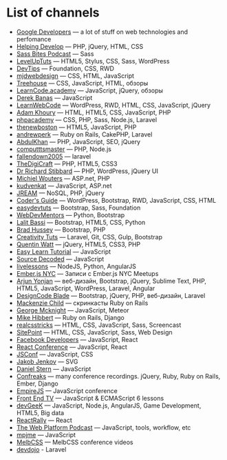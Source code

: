 # List of channels
* [Google Developers](http://www.youtube.com/user/GoogleDevelopers) — a lot of stuff on web technologies and perfomance
* [Helping Develop](http://www.youtube.com/user/TheHelpingDevelop) — PHP, jQuery, HTML, CSS
* [Sass Bites Podcast](http://www.youtube.com/user/sassbites) — Sass
* [LevelUpTuts](http://www.youtube.com/user/LevelUpTuts) — HTML5, Stylus, CSS, Sass, WordPress
* [DevTips](http://www.youtube.com/user/DevTipsForDesigners) — Foundation, CSS, RWD
* [mjdwebdesign](http://www.youtube.com/user/mjdwebdesign) — CSS, HTML, JavaScript
* [Treehouse](http://www.youtube.com/user/gotreehouse) — CSS, JavaScript, HTML, обзоры
* [LearnCode.academy](http://www.youtube.com/user/learncodeacademy) — JavaScript, jQuery, обзоры
* [Derek Banas](http://www.youtube.com/user/derekbanas) — JavaScript
* [LearnWebCode](http://www.youtube.com/user/LearnWebCode) — WordPress, RWD, HTML, CSS, JavaScript, jQuery
* [Adam Khoury](http://www.youtube.com/user/flashbuilding) — HTML, HTML5, CSS, JavaScript, PHP
* [phpacademy](http://www.youtube.com/user/phpacademy) — CSS, PHP, Sass, Node.js, Laravel
* [thenewboston](http://www.youtube.com/user/thenewboston) — HTML5, JavaScript, PHP
* [andrewperk](http://www.youtube.com/user/andrewperk) — Ruby on Rails, CakePHP, Laravel
* [AbdulKhan](http://www.youtube.com/user/WaliTutorials) — PHP, JavaScript, SEO, jQuery
* [computttsmaster](http://www.youtube.com/channel/UC9O66QHVPAaxjeezBWti4uw) — PHP, Node.js
* [fallendown2005](http://www.youtube.com/user/fallendown2005) — laravel
* [TheDigiCraft](http://www.youtube.com/user/TheDigiCraft) — PHP, HTML5, CSS3
* [Dr Richard Stibbard](http://www.youtube.com/user/webinaction) — PHP, WordPress, jQuery UI
* [Michiel Wouters](http://www.youtube.com/user/Beatle87) — ASP.net, PHP
* [kudvenkat](http://www.youtube.com/user/kudvenkat) — JavaScript, ASP.net
* [JREAM](http://www.youtube.com/user/JREAMdesign) — NoSQL, PHP, jQuery
* [Coder's Guide](http://www.youtube.com/user/CodersGuide) — WordPress, Bootstrap, RWD, JavaScript, CSS, HTML
* [easydevtuts](http://www.youtube.com/user/easydevtuts) — Bootstrap, Sass, Foundation
* [WebDevMentors](http://www.youtube.com/user/webdevmentors) — Python, Bootstrap
* [Lalit Bassi](http://www.youtube.com/user/wiredwiki) — Bootstrap, HTML5, CSS, Python
* [Brad Hussey](http://www.youtube.com/user/hussey17) — Bootstrap, PHP
* [Creativity Tuts](http://www.youtube.com/user/Creativitytuts) — Laravel, Git, CSS, Gulp, Bootstrap
* [Quentin Watt](http://www.youtube.com/user/QuentinWatt) — jQuery, HTML5, CSS3, PHP
* [Easy Learn Tutorial](http://www.youtube.com/user/easylearntutorial) — JavaScript
* [Source Decoded](http://www.youtube.com/channel/UCl0hPcsUmeld49qmWWSQKOg) — JavaScript
* [livelessons](http://www.youtube.com/user/livelessons) — NodeJS, Python, AngularJS
* [Ember.js NYC](https://www.youtube.com/user/EmberNYC) — Записи с Ember.js NYC Meetups
* [Arjun Yonjan](https://www.youtube.com/user/YonjanArjun) — веб-дизайн, Bootstrap, jQuery, Sublime Text, PHP, HTML5, JavaScript, WordPress, Laravel, Angular
* [DesignCode Blade](https://www.youtube.com/channel/UCOL9ZxzRX9lIvOliY_oz0Ng) — Bootstrap, jQuery, PHP, веб-дизайн, Laravel
* [Mackenzie Child](https://www.youtube.com/user/mackenziechild) — скринкасты Ruby on Rails
* [George Mcknight](https://www.youtube.com/user/geomck1967) — JavaScript, Meteor
* [Mike Hibbert](https://www.youtube.com/user/MickeySoFine1972) — Ruby on Rails, Django
* [realcsstricks](http://www.youtube.com/user/realcsstricks) — HTML, CSS, JavaScript, Sass, Screencast
* [SitePoint](https://www.youtube.com/user/SitePoint) — HTML, CSS, JavaScript, Sass, Web Design
* [Facebook Developers](https://www.youtube.com/user/FacebookDevelopers) — JavaScript, React
* [React Conference](https://www.youtube.com/user/reactconf) — JavaScript, React
* [JSConf](https://www.youtube.com/user/jsconfeu) — JavaScript, CSS
* [Jakob Jenkov](https://www.youtube.com/user/jjenkov) — SVG
* [Daniel Stern](https://www.youtube.com/channel/UC5ohWghqu1C7bYAq_IDBkIw/featured) — JavaScript
* [Confreaks](https://www.youtube.com/channel/UCWnPjmqvljcafA0z2U1fwKQ) — many conference recordings. jQuery, Ruby, Ruby on Rails, Ember, Django
* [EmpireJS](https://www.youtube.com/channel/UCSTVaGXDcyRhxm_9Bgw0SBg) — JavaScript conference
* [Front End TV](https://www.youtube.com/channel/UCztRO4rG71uxuR-Tpf_biww) — JavaScript & ECMAScript 6 lessons
* [devGeeK](https://www.youtube.com/channel/UCr-L1s1pBkA5TsaWZsCplOA) — JavaScript, Node.js, AngularJS, Game Development, HTML5, Big data
* [ReactRally](https://www.youtube.com/channel/UCXBhQ05nu3L1abBUGeQ0ahw) — React
* [The Web Platform Podcast](https://www.youtube.com/channel/UCjz3j22CyBpy6Qk5SL6UwcQ) — JavaScript, tools, workflow, etc
* [mpjme](https://www.youtube.com/channel/UCO1cgjhGzsSYb1rsB4bFe4Q) — JavaScript
* [MelbCSS](https://www.youtube.com/channel/UCIpyTmd8_cCk26yzBaTIhUQ) — MelbCSS conference videos
* [devdojo](https://www.youtube.com/user/devdojo) - Laravel
